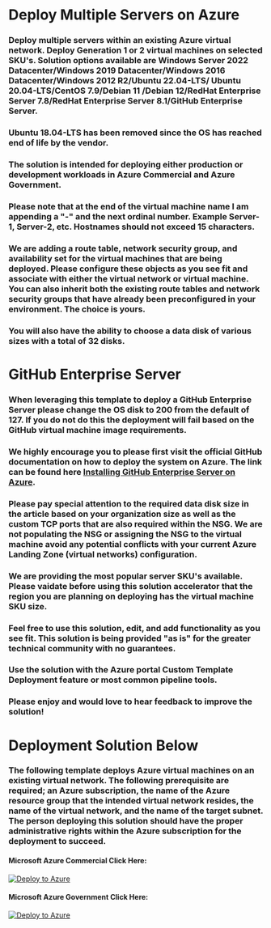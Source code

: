 # Deploy Multiple Servers on Azure

### Deploy multiple servers within an existing Azure virtual network. Deploy Generation 1 or 2 virtual machines on selected SKU's. Solution options available are Windows Server 2022 Datacenter/Windows 2019 Datacenter/Windows 2016 Datacenter/Windows 2012 R2/Ubuntu 22.04-LTS/ Ubuntu 20.04-LTS/CentOS 7.9/Debian 11 /Debian 12/RedHat Enterprise Server 7.8/RedHat Enterprise Server 8.1/GitHub Enterprise Server. 
### Ubuntu 18.04-LTS has been removed since the OS has reached end of life by the vendor.
### The solution is intended for deploying either production or development workloads in Azure Commercial and Azure Government.
### Please note that at the end of the virtual machine name I am appending a "-" and the next ordinal number. Example Server-1, Server-2, etc. Hostnames should not exceed 15 characters.
### We are adding a route table, network security group, and availability set for the virtual machines that are being deployed. Please configure these objects as you see fit and associate with either the virtual network or virtual machine. You can also inherit both the existing route tables and network security groups that have already been preconfigured in your environment. The choice is yours.
### You will also have the ability to choose a data disk of various sizes with a total of 32 disks.

# GitHub Enterprise Server

### When leveraging this template to deploy a GitHub Enterprise Server please change the OS disk to 200 from the default of 127. If you do not do this the deployment will fail based on the GitHub virtual machine image requirements. 

### We highly encourage you to please first visit the official GitHub documentation on how to deploy the system on Azure. The link can be found here [Installing GitHub Enterprise Server on Azure](https://docs.github.com/en/enterprise-server@3.6/admin/installation/setting-up-a-github-enterprise-server-instance/installing-github-enterprise-server-on-azure). 
### Please pay special attention to the required data disk size in the article based on your organization size as well as the custom TCP ports that are also required within the NSG. We are not populating the NSG or assigning the NSG to the virtual machine avoid any potential conflicts with your current Azure Landing Zone (virtual networks) configuration.

### We are providing the most popular server SKU's available. Please vaidate before using this solution accelerator that the region you are planning on deploying has the virtual machine SKU size. 
### Feel free to use this solution, edit, and add functionality as you see fit. This solution is being provided "as is" for the greater technical community with no guarantees. 
### Use the solution with the Azure portal Custom Template Deployment feature or most common pipeline tools.
### Please enjoy and would love to hear feedback to improve the solution! 

# Deployment Solution Below

### The following template deploys Azure virtual machines on an existing virtual network. The following prerequisite are required; an Azure subscription, the name of the Azure resource group that the intended virtual network resides, the name of the virtual network, and the name of the target subnet. The person deploying this solution should have the proper administrative rights within the Azure subscription for the deployment to succeed.

#### Microsoft Azure Commercial Click Here: ####
[![Deploy to Azure](https://aka.ms/deploytoazurebutton)](https://portal.azure.com/#create/Microsoft.Template/uri/https%3A%2F%2Fraw.githubusercontent.com%2Fadelagar%2FDeployMultipleServers%2Fmain%2Fazuredeploy.json)

#### Microsoft Azure Government Click Here: ####

[![Deploy to Azure](https://aka.ms/deploytoazuregovbutton)](https://portal.azure.us/#create/Microsoft.Template/uri/https%3A%2F%2Fraw.githubusercontent.com%2Fadelagar%2FDeployMultipleServers%2Fmain%2Fazuredeploy.json)
